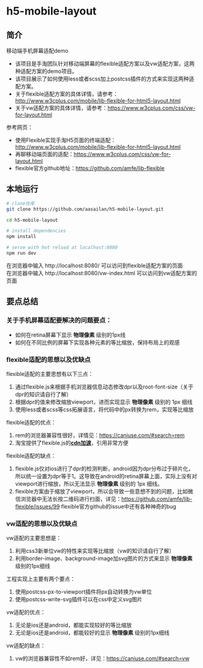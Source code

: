 # h5-mobile-layout

## 简介
移动端手机屏幕适配demo    
* 该项目是手淘团队针对移动端屏幕的flexible适配方案以及vw适配方案，这两种适配方案的demo项目。   
* 该项目展示了如何使用less或者scss加上postcss插件的方式来实现这两种适配方案。     
* 关于flexible适配方案的具体详情，请参考：http://www.w3cplus.com/mobile/lib-flexible-for-html5-layout.html   
* 关于vw适配方案的具体详情，请参考：https://www.w3cplus.com/css/vw-for-layout.html

参考网页：   
* 使用Flexible实现手淘H5页面的终端适配：http://www.w3cplus.com/mobile/lib-flexible-for-html5-layout.html
* 再聊移动端页面的适配：https://www.w3cplus.com/css/vw-for-layout.html
* flexible官方github地址：https://github.com/amfe/lib-flexible

## 本地运行

``` bash
# clone仓库
git clone https://github.com/aasailan/h5-mobile-layout.git

cd h5-mobile-layout

# install dependencies
npm install

# serve with hot reload at localhost:8080
npm run dev
```
在浏览器中输入 http://localhost:8080/ 可以访问到flexible适配方案的页面   
在浏览器中输入 http://localhost:8080/vw-index.html 可以访问到vw适配方案的页面

## 要点总结

### 关于手机屏幕适配要解决的问题要点：
* 如何在retina屏幕下显示 **物理像素** 级别的1px线
* 如何在不同比例的屏幕下实现各种元素的等比缩放，保持布局上的观感

### flexible适配的思想以及优缺点
flexible适配的主要思想有以下三点：   
1. 通过flexible.js来根据手机浏览器信息动态修改dpr以及root-font-size（关于dpr的知识请自行了解）
2. 根据dpr的值来修改缩放viewport，进而实现显示 **物理像素** 级别的 1px 细线
3. 使用less或者scss等css拓展语言，将代码中的px转换为rem，实现等比缩放

flexible适配的优点：  
1. rem的浏览器兼容性很好，详情见：https://caniuse.com/#search=rem
2. 淘宝提供了flexible.js的[**cdn加速**](http://g.tbcdn.cn/mtb/lib-flexible/0.3.4/??flexible_css.js,flexible.js)，引用非常方便

flexible适配的缺点：
1. flexible.js仅对ios进行了dpr的检测判断，android因为dpr分布过于碎片化，所以统一设置为dpr等于1。这导致在android的retina屏幕上面，实际上没有对viewport进行缩放，所以无法显示 **物理像素** 级别的 1px 细线。
2. flexible方案由于缩放了viewport，所以会导致一些意想不到的问题，比如微信浏览器中无法长按二维码进行扫面，详见：https://github.com/amfe/lib-flexible/issues/99  flexible官方github的issue中还有各种神奇的bug

### vw适配的思想以及优缺点
vw适配的主要思想是：
1. 利用css3新单位vw的特性来实现等比缩放（vw的知识请自行了解）
2. 利用border-image、background-image加svg图片的方式来显示 **物理像素** 级别的1px细线

工程实现上主要有两个要点：
1. 使用postcss-px-to-viewport插件将px自动转换为vw单位
2. 使用postcss-write-svg插件可以在css中定义svg图片

vw适配的优点：
1. 无论是ios还是android，都能实现较好的等比缩放
2. 无论是ios还是android，都能较好的显示 **物理像素** 级别的1px细线

vw适配的缺点：
1. vw的浏览器兼容性不如rem好，详见：https://caniuse.com/#search=vw